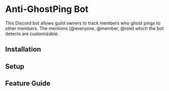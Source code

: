 <h1>Anti-GhostPing Bot</h1>

This Discord bot allows guild owners to track members who ghost pings to other members. The mentions (@everyone, @member, @role) which the bot detects are customizable.

<h2>Installation</h2>

<h2>Setup</h2>

<h2>Feature Guide</h2>
